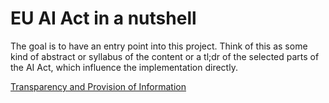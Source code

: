# EU AI Act in a nutshell

The goal is to have an entry point into this project. Think of this as some kind of abstract or syllabus of the content or a tl;dr of the selected parts of the AI Act, which influence the implementation directly.

[Transparency and Provision of Information](../explanations/transparency.md)